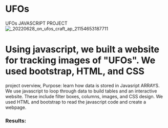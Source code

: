 # UFOs
UFOs
JAVASCRIPT PROJECT  
![_20220628_on_ufos_craft_ap_21154653187711](https://user-images.githubusercontent.com/100965117/185159157-ac22bb78-4198-4ba5-b8a7-0e0defc3e388.jpg)


# Using javascript, we built a website for tracking images of "UFOs". We used bootstrap, HTML, and CSS

project overview,
Purpose: learn how data is stored in Javasript ARRAYS. We use javascript to loop through data to build tables and an interactive website. These include filter boxes, columns, images, and CSS design. We used HTML and bootstrap to read the javascript code and create a webpage.

### Results:



